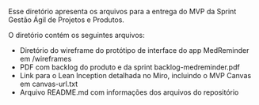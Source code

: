 Esse diretório apresenta os arquivos para a entrega do MVP da Sprint Gestão Ágil de Projetos e Produtos.

O diretório contém os seguintes arquivos:
- Diretório do wireframe do protótipo de interface do app MedReminder em /wireframes
- PDF com backlog do produto e da sprint backlog-medreminder.pdf
- Link para o Lean Inception detalhada no Miro, incluindo o MVP Canvas em canvas-url.txt
- Arquivo README.md com informações dos arquivos do repositório
